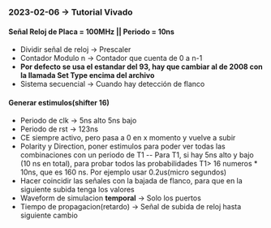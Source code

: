 ### 2023-02-06 -> Tutorial Vivado

#### Señal Reloj de Placa = 100MHz || Periodo = 10ns

- Dividir señal de reloj -> Prescaler
- Contador Modulo n -> Contador que cuenta de 0 a n-1
- **Por defecto se usa el estandar del 93, hay que cambiar al de 2008 con la llamada Set Type encima del archivo**
- Sistema secuencial -> Cuando hay detección de flanco

#### Generar estimulos(shifter 16)

- Periodo de clk -> 5ns alto 5ns bajo
- Periodo de rst -> 123ns
- CE siempre activo, pero pasa a 0 en x momento y vuelve a subir
- Polarity y Direction, poner estimulos para poder ver todas las combinaciones con un periodo de T1
  -- Para T1, si hay 5ns alto y bajo (10 ns en total), para probar todos las probabilidades T1> 16 numeros \* 10ns, que es 160 ns. Por ejemplo usar 0.2us(micro segundos)
- Hacer coincidir las señales con la bajada de flanco, para que en la siguiente subida tenga los valores
- Waveform de simulacion **temporal** -> Solo los puertos
- Tiempo de propagacion(retardo) -> Señal de subida de reloj hasta siguiente cambio
